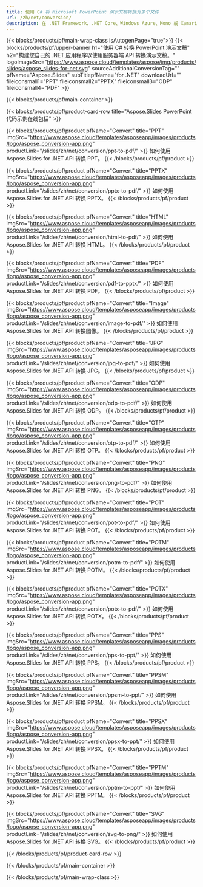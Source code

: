 ```yaml
---
title: 使用 C# 将 Microsoft PowerPoint 演示文稿转换为多个文件
url: /zh/net/conversion/
description: 在 .NET Framework、.NET Core、Windows Azure、Mono 或 Xamarin 平台上将 Microsoft PowerPoint 幻灯片转换为不同的文件，包括 PDF、HTML 和图像格式。
---
```


{{< blocks/products/pf/main-wrap-class isAutogenPage="true">}}
{{< blocks/products/pf/upper-banner h1="使用 C# 转换 PowerPoint 演示文稿" h2="构建您自己的 .NET 应用程序以使用服务器端 API 转换演示文稿。" logoImageSrc="https://www.aspose.cloud/templates/aspose/img/products/slides/aspose_slides-for-net.svg" sourceAdditionalConversionTag="" pfName="Aspose.Slides" subTitlepfName="for .NET" downloadUrl="" fileiconsmall1="PPT" fileiconsmall2="PPTX" fileiconsmall3="ODP" fileiconsmall4="PDF" >}}

{{< blocks/products/pf/main-container >}}

{{< blocks/products/pf/product-card-row title="Aspose.Slides PowerPoint 代码示例在线包括" >}}

{{< blocks/products/pf/product pfName="Convert" title="PPT" imgSrc="https://www.aspose.cloud/templates/asposeapp/images/products/logo/aspose_conversion-app.png" productLink="/slides/zh/net/conversion/ppt-to-pdf/" >}}
如何使用 Aspose.Slides for .NET API 转换 PPT。
{{< /blocks/products/pf/product >}}

{{< blocks/products/pf/product pfName="Convert" title="PPTX" imgSrc="https://www.aspose.cloud/templates/asposeapp/images/products/logo/aspose_conversion-app.png" productLink="/slides/zh/net/conversion/pptx-to-pdf/" >}}
如何使用 Aspose.Slides for .NET API 转换 PPTX。
{{< /blocks/products/pf/product >}}

{{< blocks/products/pf/product pfName="Convert" title="HTML" imgSrc="https://www.aspose.cloud/templates/asposeapp/images/products/logo/aspose_conversion-app.png" productLink="/slides/zh/net/conversion/html-to-pdf/" >}}
如何使用 Aspose.Slides for .NET API 转换 HTML。
{{< /blocks/products/pf/product >}}

{{< blocks/products/pf/product pfName="Convert" title="PDF" imgSrc="https://www.aspose.cloud/templates/asposeapp/images/products/logo/aspose_conversion-app.png" productLink="/slides/zh/net/conversion/pdf-to-pptx/" >}}
如何使用 Aspose.Slides for .NET API 转换 PDF。
{{< /blocks/products/pf/product >}}

{{< blocks/products/pf/product pfName="Convert" title="Image" imgSrc="https://www.aspose.cloud/templates/asposeapp/images/products/logo/aspose_conversion-app.png" productLink="/slides/zh/net/conversion/image-to-pdf/" >}}
如何使用 Aspose.Slides for .NET API 转换图像。
{{< /blocks/products/pf/product >}}

{{< blocks/products/pf/product pfName="Convert" title="JPG" imgSrc="https://www.aspose.cloud/templates/asposeapp/images/products/logo/aspose_conversion-app.png" productLink="/slides/zh/net/conversion/jpg-to-pdf/" >}}
如何使用 Aspose.Slides for .NET API 转换 JPG。
{{< /blocks/products/pf/product >}}

{{< blocks/products/pf/product pfName="Convert" title="ODP" imgSrc="https://www.aspose.cloud/templates/asposeapp/images/products/logo/aspose_conversion-app.png" productLink="/slides/zh/net/conversion/odp-to-pdf/" >}}
如何使用 Aspose.Slides for .NET API 转换 ODP。
{{< /blocks/products/pf/product >}}

{{< blocks/products/pf/product pfName="Convert" title="OTP" imgSrc="https://www.aspose.cloud/templates/asposeapp/images/products/logo/aspose_conversion-app.png" productLink="/slides/zh/net/conversion/otp-to-pdf/" >}}
如何使用 Aspose.Slides for .NET API 转换 OTP。
{{< /blocks/products/pf/product >}}

{{< blocks/products/pf/product pfName="Convert" title="PNG" imgSrc="https://www.aspose.cloud/templates/asposeapp/images/products/logo/aspose_conversion-app.png" productLink="/slides/zh/net/conversion/png-to-pdf/" >}}
如何使用 Aspose.Slides for .NET API 转换 PNG。
{{< /blocks/products/pf/product >}}

{{< blocks/products/pf/product pfName="Convert" title="POT" imgSrc="https://www.aspose.cloud/templates/asposeapp/images/products/logo/aspose_conversion-app.png" productLink="/slides/zh/net/conversion/pot-to-pdf/" >}}
如何使用 Aspose.Slides for .NET API 转换 POT。
{{< /blocks/products/pf/product >}}

{{< blocks/products/pf/product pfName="Convert" title="POTM" imgSrc="https://www.aspose.cloud/templates/asposeapp/images/products/logo/aspose_conversion-app.png" productLink="/slides/zh/net/conversion/potm-to-pdf/" >}}
如何使用 Aspose.Slides for .NET API 转换 POTM。
{{< /blocks/products/pf/product >}}

{{< blocks/products/pf/product pfName="Convert" title="POTX" imgSrc="https://www.aspose.cloud/templates/asposeapp/images/products/logo/aspose_conversion-app.png" productLink="/slides/zh/net/conversion/potx-to-pdf/" >}}
如何使用 Aspose.Slides for .NET API 转换 POTX。
{{< /blocks/products/pf/product >}}

{{< blocks/products/pf/product pfName="Convert" title="PPS" imgSrc="https://www.aspose.cloud/templates/asposeapp/images/products/logo/aspose_conversion-app.png" productLink="/slides/zh/net/conversion/pps-to-ppt/" >}}
如何使用 Aspose.Slides for .NET API 转换 PPS。
{{< /blocks/products/pf/product >}}

{{< blocks/products/pf/product pfName="Convert" title="PPSM" imgSrc="https://www.aspose.cloud/templates/asposeapp/images/products/logo/aspose_conversion-app.png" productLink="/slides/zh/net/conversion/ppsm-to-ppt/" >}}
如何使用 Aspose.Slides for .NET API 转换 PPSM。
{{< /blocks/products/pf/product >}}

{{< blocks/products/pf/product pfName="Convert" title="PPSX" imgSrc="https://www.aspose.cloud/templates/asposeapp/images/products/logo/aspose_conversion-app.png" productLink="/slides/zh/net/conversion/ppsx-to-ppt/" >}}
如何使用 Aspose.Slides for .NET API 转换 PPSX。
{{< /blocks/products/pf/product >}}

{{< blocks/products/pf/product pfName="Convert" title="PPTM" imgSrc="https://www.aspose.cloud/templates/asposeapp/images/products/logo/aspose_conversion-app.png" productLink="/slides/zh/net/conversion/pptm-to-ppt/" >}}
如何使用 Aspose.Slides for .NET API 转换 PPTM。
{{< /blocks/products/pf/product >}}

{{< blocks/products/pf/product pfName="Convert" title="SVG" imgSrc="https://www.aspose.cloud/templates/asposeapp/images/products/logo/aspose_conversion-app.png" productLink="/slides/zh/net/conversion/svg-to-png/" >}}
如何使用 Aspose.Slides for .NET API 转换 SVG。
{{< /blocks/products/pf/product >}}

{{< /blocks/products/pf/product-card-row >}}

{{< /blocks/products/pf/main-container >}}
    
{{< /blocks/products/pf/main-wrap-class >}}